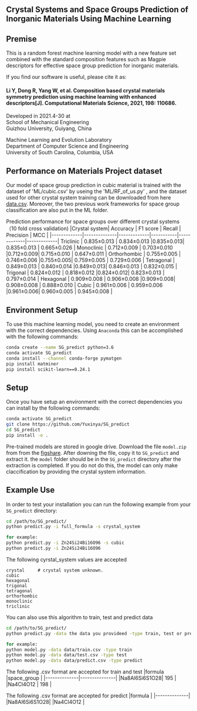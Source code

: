## Crystal Systems and Space Groups Prediction of Inorganic Materials Using Machine Learning


## Premise

This is a random forest machine learning model with a new feature set combined with the standard composition features such as Magpie descriptors for effective space group prediction for inorganic materials. 

If you find our software is useful, please cite it as:<br >

#### Li Y, Dong R, Yang W, et al. Composition based crystal materials symmetry prediction using machine learning with enhanced descriptors[J]. Computational Materials Science, 2021, 198: 110686.

Developed in 2021.4-30 at <br />
School of Mechanical Engineering<br />
Guizhou University, Guiyang, China <br />

Machine Learning and Evolution Laboratory<br />
Department of Computer Science and Engineering<br />
University of South Carolina, Columbia, USA<br />


## Performance on Materials Project dataset

Our model of space group prediction in cubic material is trained with the dataset of 'ML/cubic.csv' by useing the 'ML/RF_of_us.py'
, and the dataset used for other crystal system training can be downloaded from here [data.csv](https://figshare.com/s/9cfe81a3b087618353c8).
Moreover, the two previous work frameworks for space group classification are also put in the ML folder.

Prediction performance for space groups over different crystal systems （10 fold cross validation)
|Crystal system|   Accuracy  |   F1 score  |   Recall  |   Precision |     MCC     |
|-------------|--------------|-------------|-----------|-------------|-------------|
Triclinic     |  0.835±0.013 | 0.834±0.013 |0.835±0.013| 0.835±0.013 | 0.665±0.026 |
Monoclinic    |  0.712±0.009 | 0.703±0.010 |0.712±0.009| 0.715±0.010 | 0.647±0.011 |
Orthorhombic  |  0.755±0.005 | 0.746±0.006 |0.755±0.005| 0.759±0.005 | 0.729±0.006 |
Tetragonal    |  0.849±0.013 | 0.840±0.014 |0.849±0.013| 0.846±0.013 | 0.832±0.015 |
Trigonal      |  0.824±0.012 | 0.818±0.012 |0.824±0.012| 0.823±0.013 | 0.797±0.014 |
Hexagonal     |  0.909±0.008 | 0.906±0.008 |0.909±0.008| 0.908±0.008 | 0.888±0.010 |
Cubic         |  0.961±0.006 | 0.959±0.006 |0.961±0.006| 0.960±0.005 | 0.945±0.008 |

<!--- img src="performance1.png" width="800"--->

## Environment Setup

To use this machine learning model, you need to create an environment with the correct dependencies. Using `Anaconda` this can be accomplished with the following commands:

```bash
conda create --name SG_predict python=3.6
conda activate SG_predict
conda install --channel conda-forge pymatgen
pip install matminer
pip install scikit-learn==0.24.1
```

## Setup

Once you have setup an environment with the correct dependencies you can install by the following commands:

```bash
conda activate SG_predict
git clone https://github.com/Yuxinya/SG_predict
cd SG_predict
pip install -e .
```

Pre-trained models are stored in google drive. Download the file `model.zip` from from the [figshare](https://figshare.com/s/62da0bce61e4ff038bf7). After downing the file, copy it to `SG_predict` and extract it. the `model` folder should be in the `SG_predict` directory after the extraction is completed. If you do not do this, the model can only make claccification by providing the crystal system information.
## Example Use

In order to test your installation you can run the following example from your `SG_predict` directory:

```sh
cd /path/to/SG_predict/
python predict.py -i full_formula -s crystal_system

for example:
python predict.py -i Zn24Si24Bi16O96 -s cubic
python predict.py -i Zn24Si24Bi16O96
```

The following cyrstal_system values are accepted
```
crystal     # crystal system unknown. 
cubic
hexagonal
trigonal
tetragonal
orthorhombic
monoclinic
triclinic
```

You can also use this algorithm to train, test and predict data
```sh
cd /path/to/SG_predict/
python predict.py -data the data you provideed -type train, test or predict

for example:
python model.py -data data/train.csv -type train
python model.py -data data/test.csv -type test
python model.py -data data/predict.csv -type predict
```
The following .csv format are accepted for train and test
|formula       |space_group    |
|--------------|---------------|
|Na8Al6Si6S1O28|     195       |
|Na4Cl4O12     |      198      |


The following .csv format are accepted for predict
|formula       |
|--------------|
|Na8Al6Si6S1O28|
|Na4Cl4O12     |
